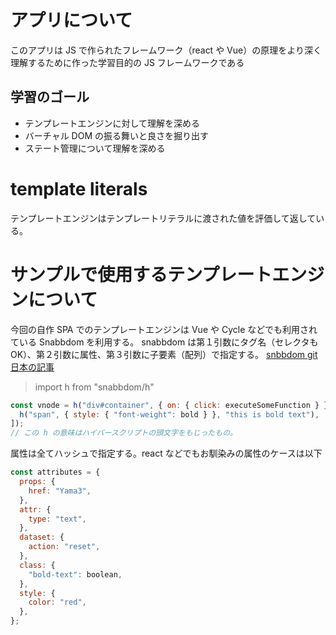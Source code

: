 # アプリについて

このアプリは JS で作られたフレームワーク（react や Vue）の原理をより深く理解するために作った学習目的の JS フレームワークである

## 学習のゴール

- テンプレートエンジンに対して理解を深める
- バーチャル DOM の振る舞いと良さを掘り出す
- ステート管理について理解を深める

# template literals

テンプレートエンジンはテンプレートリテラルに渡された値を評価して返している。

# サンプルで使用するテンプレートエンジンについて

今回の自作 SPA でのテンプレートエンジンは Vue や Cycle などでも利用されている Snabbdom を利用する。
snabbdom は第１引数にタグ名（セレクタも OK）、第２引数に属性、第３引数に子要素（配列）で指定する。
[snbbdom git](https://github.com/snabbdom/snabbdom)
[日本の記事](https://tech.recruit-mp.co.jp/front-end/post-12144/)

> import h from "snabbdom/h"

```javascript
const vnode = h("div#container", { on: { click: executeSomeFunction } }, [
  h("span", { style: { "font-weight": bold } }, "this is bold text"),
]);
// この h の意味はハイパースクリプトの頭文字をもじったもの。
```

属性は全てハッシュで指定する。react などでもお馴染みの属性のケースは以下

```javascript
const attributes = {
  props: {
    href: "Yama3",
  },
  attr: {
    type: "text",
  },
  dataset: {
    action: "reset",
  },
  class: {
    "bold-text": boolean,
  },
  style: {
    color: "red",
  },
};
```

